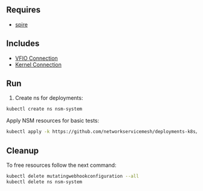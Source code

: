 ## Requires

- [spire](../spire)

## Includes

- [VFIO Connection](../use-cases/Vfio2Noop)
- [Kernel Connection](../use-cases/SriovKernel2Noop)

## Run

1. Create ns for deployments:
```bash
kubectl create ns nsm-system
```

Apply NSM resources for basic tests:
```bash
kubectl apply -k https://github.com/networkservicemesh/deployments-k8s/examples/sriov?ref=21dff73d027baa49cce5216bc1ba29a6dfc9ccff
```

## Cleanup

To free resources follow the next command:
```bash
kubectl delete mutatingwebhookconfiguration --all
kubectl delete ns nsm-system
```
